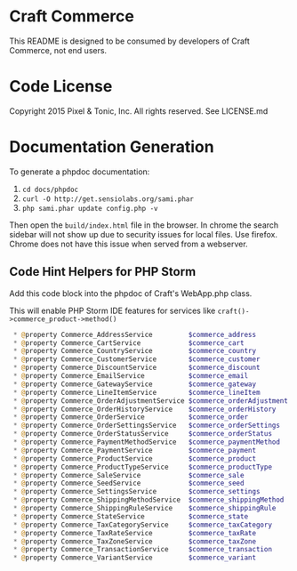 # Craft Commerce

This README is designed to be consumed by developers of Craft Commerce,
not end users.

# Code License
Copyright 2015 Pixel & Tonic, Inc. All rights reserved. See LICENSE.md

# Documentation Generation

To generate a phpdoc documentation:

1. `cd docs/phpdoc`
2. `curl -O http://get.sensiolabs.org/sami.phar`
3. `php sami.phar update config.php -v`

Then open the `build/index.html` file in the browser. In chrome the search sidebar will not
show up due to security issues for local files. Use firefox. Chrome does not have this issue when
served from a webserver.

## Code Hint Helpers for PHP Storm

Add this code block into the phpdoc of Craft's WebApp.php class.

This will enable PHP Storm IDE features for services like `craft()->commerce_product->method()`

```php
 * @property Commerce_AddressService         $commerce_address
 * @property Commerce_CartService            $commerce_cart
 * @property Commerce_CountryService         $commerce_country
 * @property Commerce_CustomerService        $commerce_customer
 * @property Commerce_DiscountService        $commerce_discount
 * @property Commerce_EmailService           $commerce_email
 * @property Commerce_GatewayService         $commerce_gateway
 * @property Commerce_LineItemService        $commerce_lineItem
 * @property Commerce_OrderAdjustmentService $commerce_orderAdjustment
 * @property Commerce_OrderHistoryService    $commerce_orderHistory
 * @property Commerce_OrderService           $commerce_order
 * @property Commerce_OrderSettingsService   $commerce_orderSettings
 * @property Commerce_OrderStatusService     $commerce_orderStatus
 * @property Commerce_PaymentMethodService   $commerce_paymentMethod
 * @property Commerce_PaymentService         $commerce_payment
 * @property Commerce_ProductService         $commerce_product
 * @property Commerce_ProductTypeService     $commerce_productType
 * @property Commerce_SaleService            $commerce_sale
 * @property Commerce_SeedService            $commerce_seed
 * @property Commerce_SettingsService        $commerce_settings
 * @property Commerce_ShippingMethodService  $commerce_shippingMethod
 * @property Commerce_ShippingRuleService    $commerce_shippingRule
 * @property Commerce_StateService           $commerce_state
 * @property Commerce_TaxCategoryService     $commerce_taxCategory
 * @property Commerce_TaxRateService         $commerce_taxRate
 * @property Commerce_TaxZoneService         $commerce_taxZone
 * @property Commerce_TransactionService     $commerce_transaction
 * @property Commerce_VariantService         $commerce_variant
```
